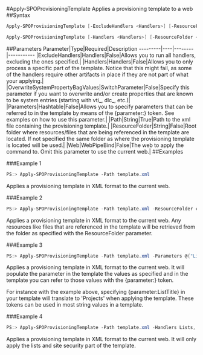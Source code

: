 #Apply-SPOProvisioningTemplate
Applies a provisioning template to a web
##Syntax
```powershell
Apply-SPOProvisioningTemplate [-ExcludeHandlers <Handlers>] [-ResourceFolder <String>] [-OverwriteSystemPropertyBagValues [<SwitchParameter>]] [-Parameters <Hashtable>] [-Web <WebPipeBind>] -Path <String>
```


```powershell
Apply-SPOProvisioningTemplate [-Handlers <Handlers>] [-ResourceFolder <String>] [-OverwriteSystemPropertyBagValues [<SwitchParameter>]] [-Parameters <Hashtable>] [-Web <WebPipeBind>] -Path <String>
```


##Parameters
Parameter|Type|Required|Description
---------|----|--------|-----------
|ExcludeHandlers|Handlers|False|Allows you to run all handlers, excluding the ones specified.|
|Handlers|Handlers|False|Allows you to only process a specific part of the template. Notice that this might fail, as some of the handlers require other artifacts in place if they are not part of what your applying.|
|OverwriteSystemPropertyBagValues|SwitchParameter|False|Specify this parameter if you want to overwrite and/or create properties that are known to be system entries (starting with vti_, dlc_, etc.)|
|Parameters|Hashtable|False|Allows you to specify parameters that can be referred to in the template by means of the {parameter:<Key>} token. See examples on how to use this parameter.|
|Path|String|True|Path to the xml file containing the provisioning template.|
|ResourceFolder|String|False|Root folder where resources/files that are being referenced in the template are located. If not specified the same folder as where the provisioning template is located will be used.|
|Web|WebPipeBind|False|The web to apply the command to. Omit this parameter to use the current web.|
##Examples

###Example 1
```powershell
PS:> Apply-SPOProvisioningTemplate -Path template.xml
```
Applies a provisioning template in XML format to the current web.


###Example 2
```powershell
PS:> Apply-SPOProvisioningTemplate -Path template.xml -ResourceFolder c:\provisioning\resources
```
Applies a provisioning template in XML format to the current web. Any resources like files that are referenced in the template will be retrieved from the folder as specified with the ResourceFolder parameter.


###Example 3
```powershell
PS:> Apply-SPOProvisioningTemplate -Path template.xml -Parameters @{"ListTitle"="Projects";"parameter2"="a second value"}
```
Applies a provisioning template in XML format to the current web. It will populate the parameter in the template the values as specified and in the template you can refer to those values with the {parameter:<key>} token.

For instance with the example above, specifying {parameter:ListTitle} in your template will translate to 'Projects' when applying the template. These tokens can be used in most string values in a template.

###Example 4
```powershell
PS:> Apply-SPOProvisioningTemplate -Path template.xml -Handlers Lists, SiteSecurity
```
Applies a provisioning template in XML format to the current web. It will only apply the lists and site security part of the template.
